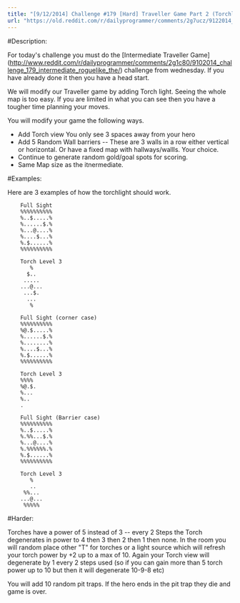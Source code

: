```yaml
---
title: "[9/12/2014] Challenge #179 [Hard] Traveller Game Part 2 (Torchlight)"
url: "https://old.reddit.com/r/dailyprogrammer/comments/2g7ucz/9122014_challenge_179_hard_traveller_game_part_2/"
---
```


#Description:

For today's challenge you must do the [Intermediate Traveller Game] (http://www.reddit.com/r/dailyprogrammer/comments/2g1c80/9102014_challenge_179_intermediate_roguelike_the/) challenge from wednesday. If you have already done it then you have a head start.

We will modify our Traveller game by adding Torch light. Seeing the whole map is too easy. If you are limited in what you can see then you have a tougher time planning your moves.

You will modify your game the following ways.


* Add Torch view You only see 3 spaces away from your hero
* Add 5 Random Wall barriers -- These are 3 walls in a row either vertical or horizontal. Or have a fixed map with hallways/wallls. Your choice.
* Continue to generate random gold/goal spots for scoring.
* Same Map size as the itnermediate.

#Examples:

Here are 3 examples of how the torchlight should work. 




        Full Sight
		%%%%%%%%%%
		%..$.....%
		%......$.%
		%...@....%
		%....$...%
		%.$......%
		%%%%%%%%%%

		Torch Level 3
		   %
		  $..
		 .....
		...@...
		 ...$.
		  ...
		   %	 

		Full Sight (corner case)
		%%%%%%%%%%
		%@.$.....%
		%......$.%
		%........%
		%....$...%
		%.$......%
		%%%%%%%%%%

		Torch Level 3
		%%%%
		%@.$.
		%...
		%..
		.

		Full Sight (Barrier case)
		%%%%%%%%%%
		%..$.....%
		%.%%...$.%
		%...@....%
		%.%%%%%%.%
		%.$......%
		%%%%%%%%%%

		Torch Level 3
		   %
		   ..
		 %%...
		...@...
		 %%%%%
 
#Harder:

Torches have a power of 5 instead of 3 -- every 2 Steps the Torch degenerates in power to 4 then 3 then 2 then 1 then none. In the room you will random place other "T" for torches or a light source which will refresh your torch power by +2 up to a max of 10. Again your Torch view will degenerate by 1 every 2 steps used (so if you can gain more than 5 torch power up to 10 but then it will degenerate 10-9-8 etc)

You will add 10 random pit traps. If the hero ends in the pit trap they die and game is over. 

